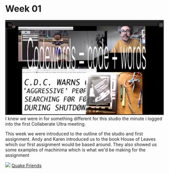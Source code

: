 # Week 01

![](week_1_collab_screen.png)
I knew we were in for something different for this studio the minute i logged into the first Collaberate Ultra meeting. 

This week we were introduced to the outline of the studio and first assignment. 
Andy and Karen introduced us to the book House of Leaves which our first assignment would be based around. They also showed us some examples of machinima which is what we'd be making for the assignment

![](Quake-Friends) 
[Quake Friends](https://www.youtube.com/watch?v=dmyO1A5J8SU)
